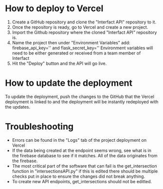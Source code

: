 # How to deploy to Vercel

1) Create a GitHub repository and clone the "Interfact API" repository to it.
2) Once the repository is ready, go to Vercel and create a new project.
3) Import the Github repository where the cloned "Interfact API" repository is.
4) Name the project then under "Environment Variables" add:
   firebase_api_key=''
   and
   flask_secret_key=''
   Environment variables will need to be either generated or received from a team member of Interfact
5) Hit the "Deploy" button and the API will go live.

# How to update the deployment

To update the deployment, push the changes to the GitHub that the Vercel deployment is linked to and the deployment will be instantly redeployed with the updates.

# Troubleshooting

- Errors can be found in the "Logs" tab of the project deployment on Vercel
- If the data being created at the endpoint seems wrong, see what is in the firebase database to see if it matches. All of the data originates from the firebase.
- The most critical part of the software that can fail is the get_intersection function in "intersectionsAPI.py" if this is edited there should be multiple checks put in place to ensure the changes did not break anything.
- To create new API endpoints, get_intersections should not be editted. 
